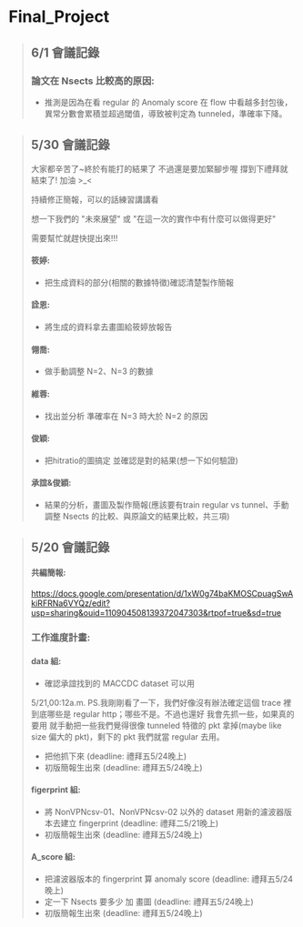 # Final_Project

>## 6/1 會議記錄
>### 論文在 Nsects 比較高的原因:
>- 推測是因為在看 regular 的 Anomaly score 在 flow 中看越多封包後，異常分數會累積並超過閾值，導致被判定為 tunneled，準確率下降。
>
>


>## 5/30 會議記錄
>大家都辛苦了~終於有能打的結果了 不過還是要加緊腳步喔 撐到下禮拜就結束了! 加油 >_<
>
>持續修正簡報，可以的話練習講講看
>
>想一下我們的 "未來展望" 或 "在這一次的實作中有什麼可以做得更好"
>
>需要幫忙就趕快提出來!!!
>#### 筱婷:
>- 把生成資料的部分(相關的數據特徵)確認清楚製作簡報
>
>#### 詮恩:
>- 將生成的資料拿去畫圖給筱婷放報告
>
>#### 翎喬:
>- 做手動調整 N=2、N=3 的數據
>
>#### 維蓉:
>- 找出並分析 準確率在 N=3 時大於 N=2 的原因
>
>#### 俊穎:
>- 把hitratio的圖搞定 並確認是對的結果(想一下如何驗證)
>
>#### 承誼&俊穎:
>- 結果的分析，畫圖及製作簡報(應該要有train regular vs tunnel、手動調整 Nsects 的比較、與原論文的結果比較，共三項)
>

>## 5/20 會議記錄
>
>#### 共編簡報:
>
>https://docs.google.com/presentation/d/1xW0g74baKMOSCpuagSwAkiRFRNa6VYQz/edit?usp=sharing&ouid=110904508139372047303&rtpof=true&sd=true
>
>### 工作進度計畫:
>
>#### data 組:
>- 確認承誼找到的 MACCDC dataset 可以用
>  
>  5/21,00:12a.m. PS.我剛剛看了一下，我們好像沒有辦法確定這個 trace 裡到底哪些是 regular http；哪些不是。不過也還好 我會先抓一些，如果真的要用 就手動把一些我們覺得很像 tunneled 特徵的 pkt 拿掉(maybe like size 偏大的 pkt)，剩下的 pkt 我們就當 regular 去用。
>- 把他抓下來 (deadline: 禮拜五5/24晚上)
>- 初版簡報生出來 (deadline: 禮拜五5/24晚上)
>
>#### figerprint 組:
>- 將 NonVPNcsv-01、NonVPNcsv-02 以外的 dataset 用新的濾波器版本去建立 fingerprint (deadline: 禮拜二5/21晚上)
>- 初版簡報生出來 (deadline: 禮拜五5/24晚上)
>
>#### A_score 組:
>- 把濾波器版本的 fingerprint 算 anomaly score (deadline: 禮拜五5/24晚上)
>- 定一下 Nsects 要多少 加 畫圖 (deadline: 禮拜五5/24晚上)
>- 初版簡報生出來 (deadline: 禮拜五5/24晚上)

